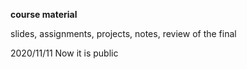 **course material**

slides, assignments, projects, notes, review of the final





2020/11/11  Now it is public
